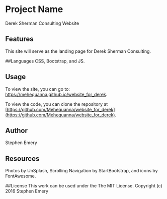 # Project Name
Derek Sherman Consulting Website

## Features
This site will serve as the landing page for Derek Sherman Consulting.

##Languages
CSS, Bootstrap, and JS.

## Usage
To view the site, you can go to: https://mehequanna.github.io/website_for_derek.

To view the code, you can clone the repository at [https://github.com/Mehequanna/website_for_derek](https://github.com/Mehequanna/website_for_derek).

## Author
Stephen Emery

## Resources
Photos by UnSplash, Scrolling Navigation by StartBootstrap, and icons by FontAwesome.

##License
This work can be used under the The MIT License.
Copyright (c) 2016 Stephen Emery
